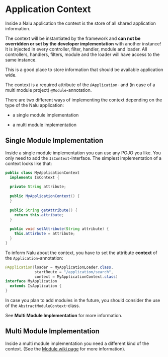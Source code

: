 # Application Context
Inside a Nalu application the context is the store of all shared application information.

The context will be instantiated by the framework and **can not be overridden or set by the developer implementation** with another instance!  
It is injected in every controller, filter, handler, module and loader. All controllers, handlers, filters, module and the loader will have access to the same instance.

This is a good place to store information that should be available application wide.

The context is a required attribute of the `@Application`- and (in case of a multi module project) `@Module`-annotation.

There are two different ways of implementing the context depending on the type of the Nalu application:

* a single module implementation

* a multi module implementation

## Single Module Implementation
Inside a single module implementation you can use any POJO you like. You only need to add the `IsContext`-interface. The simplest implementation of a context looks like that:

```java
public class MyApplicationContext
  implements IsContext {
  
  private String attribute;
  
  public MyApplicationContext() {
  }
  
  public String getAttribute() {
    return this.attribute;
  }
  
  public void setAttribute(String attribute) {
    this.attirbute = attribute;
  }
}
```
To inform Nalu about the context, you have to set the attribute **context** of the `Application`-annotation:

```Java
@Application(loader = MyApplicationLoader.class,
             startRoute = "/application/search",
             context = MyApplicationContext.class)
interface MyApplication
  extends IsApplication {
}
```

In case you plan to add modules in the future, you should consider the use of the `AbstractModuleContext`-class.

See **Multi Module Implementation** for more information.

## Multi Module Implementation
Inside a multi module implementation you need a different kind of the context. (See the [Module wiki page](https://github.com/NaluKit/nalu/wiki/15.-Multi-Module-Project) for more information).